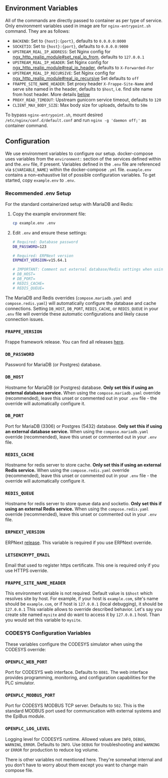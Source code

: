 ## Environment Variables

All of the commands are directly passed to container as per type of service. Only environment variables used in image are for `nginx-entrypoint.sh` command. They are as follows:

- `BACKEND`: Set to `{host}:{port}`, defaults to `0.0.0.0:8000`
- `SOCKETIO`: Set to `{host}:{port}`, defaults to `0.0.0.0:9000`
- `UPSTREAM_REAL_IP_ADDRESS`: Set Nginx config for [ngx_http_realip_module#set_real_ip_from](http://nginx.org/en/docs/http/ngx_http_realip_module.html#set_real_ip_from), defaults to `127.0.0.1`
- `UPSTREAM_REAL_IP_HEADER`: Set Nginx config for [ngx_http_realip_module#real_ip_header](http://nginx.org/en/docs/http/ngx_http_realip_module.html#real_ip_header), defaults to `X-Forwarded-For`
- `UPSTREAM_REAL_IP_RECURSIVE`: Set Nginx config for [ngx_http_realip_module#real_ip_recursive](http://nginx.org/en/docs/http/ngx_http_realip_module.html#real_ip_recursive) Set defaults to `off`
- `FRAPPE_SITE_NAME_HEADER`: Set proxy header `X-Frappe-Site-Name` and serve site named in the header, defaults to `$host`, i.e. find site name from host header. More details [below](#frappe_site_name_header)
- `PROXY_READ_TIMEOUT`: Upstream gunicorn service timeout, defaults to `120`
- `CLIENT_MAX_BODY_SIZE`: Max body size for uploads, defaults to `50m`

To bypass `nginx-entrypoint.sh`, mount desired `/etc/nginx/conf.d/default.conf` and run `nginx -g 'daemon off;'` as container command.

## Configuration

We use environment variables to configure our setup. docker-compose uses variables from the `environment:` section of the services defined within and the`.env` file, if present. Variables defined in the `.env` file are referenced via `${VARIABLE_NAME}` within the docker-compose `.yml` file. `example.env` contains a non-exhaustive list of possible configuration variables. To get started, copy `example.env` to `.env`.

### Recommended .env Setup

For the standard containerized setup with MariaDB and Redis:

1. Copy the example environment file:
   ```bash
   cp example.env .env
   ```

2. Edit `.env` and ensure these settings:
   ```bash
   # Required: Database password
   DB_PASSWORD=123
   
   # Required: ERPNext version
   ERPNEXT_VERSION=v15.64.1
   
   # IMPORTANT: Comment out external database/Redis settings when using containerized services
   # DB_HOST=
   # DB_PORT=
   # REDIS_CACHE=
   # REDIS_QUEUE=
   ```

The MariaDB and Redis overrides (`compose.mariadb.yaml` and `compose.redis.yaml`) will automatically configure the database and cache connections. Setting `DB_HOST`, `DB_PORT`, `REDIS_CACHE`, or `REDIS_QUEUE` in your `.env` file will override these automatic configurations and likely cause connection issues.

### `FRAPPE_VERSION`

Frappe framework release. You can find all releases [here](https://github.com/frappe/frappe/releases).

### `DB_PASSWORD`

Password for MariaDB (or Postgres) database.

### `DB_HOST`

Hostname for MariaDB (or Postgres) database. **Only set this if using an external database service.** When using the `compose.mariadb.yaml` override (recommended), leave this unset or commented out in your `.env` file - the override will automatically configure it.

### `DB_PORT`

Port for MariaDB (3306) or Postgres (5432) database. **Only set this if using an external database service.** When using the `compose.mariadb.yaml` override (recommended), leave this unset or commented out in your `.env` file.

### `REDIS_CACHE`

Hostname for redis server to store cache. **Only set this if using an external Redis service.** When using the `compose.redis.yaml` override (recommended), leave this unset or commented out in your `.env` file - the override will automatically configure it.

### `REDIS_QUEUE`

Hostname for redis server to store queue data and socketio. **Only set this if using an external Redis service.** When using the `compose.redis.yaml` override (recommended), leave this unset or commented out in your `.env` file.

### `ERPNEXT_VERSION`

ERPNext [release](https://github.com/frappe/erpnext/releases). This variable is required if you use ERPNext override.

### `LETSENCRYPT_EMAIL`

Email that used to register https certificate. This one is required only if you use HTTPS override.

### `FRAPPE_SITE_NAME_HEADER`

This environment variable is not required. Default value is `$$host` which resolves site by host. For example, if your host is `example.com`, site's name should be `example.com`, or if host is `127.0.0.1` (local debugging), it should be `127.0.0.1` This variable allows to override described behavior. Let's say you create site named `mysite` and do want to access it by `127.0.0.1` host. Than you would set this variable to `mysite`.

### CODESYS Configuration Variables

These variables configure the CODESYS simulator when using the CODESYS override:

### `OPENPLC_WEB_PORT`

Port for CODESYS web interface. Defaults to `8081`. The web interface provides programming, monitoring, and configuration capabilities for the PLC simulator.

### `OPENPLC_MODBUS_PORT`

Port for CODESYS MODBUS TCP server. Defaults to `502`. This is the standard MODBUS port used for communication with external systems and the EpiBus module.

### `OPENPLC_LOG_LEVEL`

Logging level for CODESYS runtime. Allowed values are `INFO`, `DEBUG`, `WARNING`, `ERROR`. Defaults to `INFO`. Use `DEBUG` for troubleshooting and `WARNING` or `ERROR` for production to reduce log volume.

There is other variables not mentioned here. They're somewhat internal and you don't have to worry about them except you want to change main compose file.
